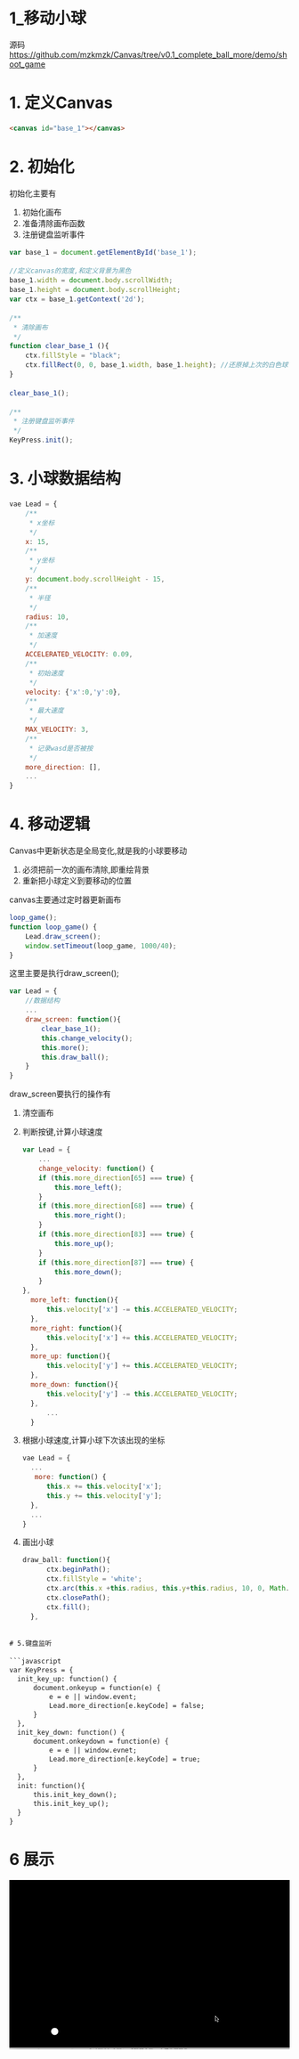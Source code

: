 # 1_移动小球

源码<https://github.com/mzkmzk/Canvas/tree/v0.1_complete_ball_more/demo/shoot_game>

# 1. 定义Canvas
```html
<canvas id="base_1"></canvas>
```
# 2. 初始化

初始化主要有

1. 初始化画布
2. 准备清除画布函数
3. 注册键盘监听事件

```javascript
var base_1 = document.getElementById('base_1');

//定义canvas的宽度,和定义背景为黑色
base_1.width = document.body.scrollWidth;
base_1.height = document.body.scrollHeight;
var ctx = base_1.getContext('2d');

/**
 * 清除画布
 */
function clear_base_1 (){
    ctx.fillStyle = "black";
    ctx.fillRect(0, 0, base_1.width, base_1.height); //还原掉上次的白色球
}

clear_base_1();

/**
 * 注册键盘监听事件
 */
KeyPress.init();
```



# 3. 小球数据结构

```javascript
vae Lead = {
    /**
     * x坐标
     */
    x: 15,
    /**
     * y坐标
     */
    y: document.body.scrollHeight - 15,
    /**
     * 半径
     */
    radius: 10,
    /**
     * 加速度
     */
    ACCELERATED_VELOCITY: 0.09,
    /**
     * 初始速度
     */
    velocity: {'x':0,'y':0},
    /**
     * 最大速度
     */
    MAX_VELOCITY: 3,
    /**
     * 记录wasd是否被按
     */
    more_direction: [],
    ...
}
```

# 4. 移动逻辑

Canvas中更新状态是全局变化,就是我的小球要移动

1. 必须把前一次的画布清除,即重绘背景
2. 重新把小球定义到要移动的位置

canvas主要通过定时器更新画布

```javascript
loop_game();
function loop_game() {
    Lead.draw_screen();
    window.setTimeout(loop_game, 1000/40);
}
```

这里主要是执行draw_screen();

```javascript
var Lead = {
    //数据结构
    ...
    draw_screen: function(){
        clear_base_1();
        this.change_velocity();
        this.more();
        this.draw_ball();
    }
}

```

draw_screen要执行的操作有

1. 清空画布
2. 判断按键,计算小球速度

    ```javascript
    var Lead = {
        ...
        change_velocity: function() {
        if (this.more_direction[65] === true) {
            this.more_left();
        }
        if (this.more_direction[68] === true) {
            this.more_right();
        }
        if (this.more_direction[83] === true) {
            this.more_up();
        }
        if (this.more_direction[87] === true) {
            this.more_down();
        }
    },
      more_left: function(){
          this.velocity['x'] -= this.ACCELERATED_VELOCITY;
      },
      more_right: function(){
          this.velocity['x'] += this.ACCELERATED_VELOCITY;
      },
      more_up: function(){
          this.velocity['y'] += this.ACCELERATED_VELOCITY;
      },
      more_down: function(){
          this.velocity['y'] -= this.ACCELERATED_VELOCITY;
      },
          ...
      }
      ```
3. 根据小球速度,计算小球下次该出现的坐标

    ```javascript
    vae Lead = {
      ...
       more: function() {
          this.x += this.velocity['x'];
          this.y += this.velocity['y'];
      },
      ...
    }
    ```
4. 画出小球

    ```javascript
    draw_ball: function(){
          ctx.beginPath();
          ctx.fillStyle = 'white';
          ctx.arc(this.x +this.radius, this.y+this.radius, 10, 0, Math.PI * 2, true);
          ctx.closePath();
          ctx.fill();
      },
  ```

# 5.键盘监听

```javascript
var KeyPress = {
    init_key_up: function() {
        document.onkeyup = function(e) {
            e = e || window.event;
            Lead.more_direction[e.keyCode] = false;
        }
    },
    init_key_down: function() {
        document.onkeydown = function(e) {
            e = e || window.evnet;
            Lead.more_direction[e.keyCode] = true;
        }
    },
    init: function(){
        this.init_key_down();
        this.init_key_up();
    }
}
```

# 6 展示

![移动的小球](ball.gif)



